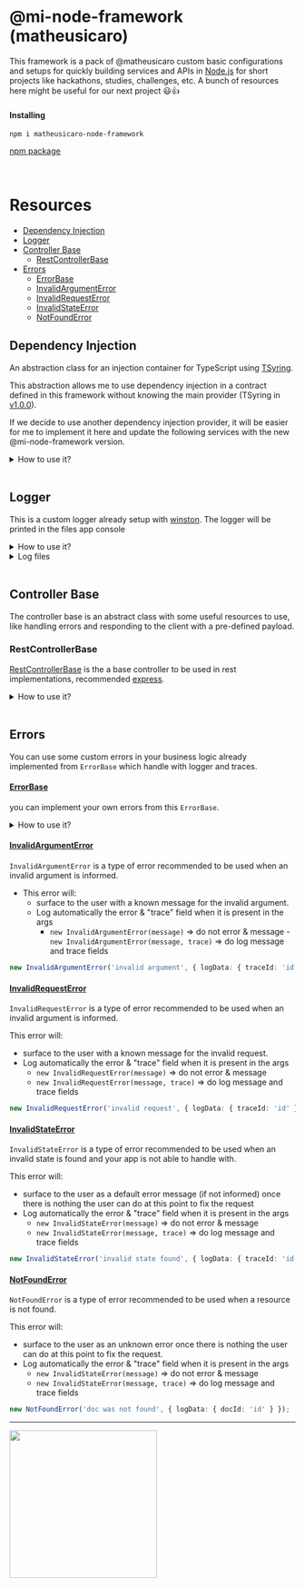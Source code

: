 # @mi-node-framework (matheusicaro)

This framework is a pack of @matheusicaro custom basic configurations and setups for quickly building services and APIs in [Node.js](https://nodejs.org/en) for short projects like hackathons, studies, challenges, etc.
A bunch of resources here might be useful for our next project 😃👍

#### Installing

```
npm i matheusicaro-node-framework
```
[npm package ](https://www.npmjs.com/package/matheusicaro-node-framework)


<br>

# Resources

- [Dependency Injection](#dependency-injection)
- [Logger](#logger)
- [Controller Base](#controller-base)
  - [RestControllerBase](#restcontrollerbase)
- [Errors](#errors)
  - [ErrorBase](#errorbase)
  - [InvalidArgumentError](#invalidargumenterror)
  - [InvalidRequestError](#invalidrequesterror)
  - [InvalidStateError](#invalidstateerror)
  - [NotFoundError](#notfounderror)

## Dependency Injection

An abstraction class for an injection container for TypeScript using [TSyring](https://github.com/microsoft/tsyringe).

This abstraction allows me to use dependency injection in a contract defined in this framework without knowing the main provider (TSyring in [v1.0.0](https://github.com/matheusicaro/matheusicaro-node-framework/releases/tag/1.0.0)).

If we decide to use another dependency injection provider, it will be easier for me to implement it here and update the following services with the new @mi-node-framework version.

<details><summary>How to use it?</summary>

#### 1. Create your registers:

```typescript
function registerProviders(this: DependencyRegistry): void {
  this.container.register(ProviderTokens.MyProvider, {
    useValue: new MyProvider()
  });
}

export { registerProviders };
```

#### 2. Start your registry

```typescript
import { DependencyRegistry } from 'matheusicaro-node-framework';

let dependencyRegistry: DependencyRegistry;

const getDependencyRegistryInstance = (): DependencyRegistry => {
  if (!dependencyRegistry) {
    dependencyRegistry = new DependencyRegistry([ registerProviders, ...and others]);
  }

  return dependencyRegistry;
};

export { getDependencyRegistryInstance };
```

#### 3. Use it

```typescript
// application layer

import { inject } from 'matheusicaro-node-framework';

class MyController {
  constructor(
    @inject(ProviderTokens.MyProvider)
    private myProvider: MyProviderPort
  ) {}

  public handler(): Promise<void> {
    this.myProvider.run();
  }
}

export { MyController };
```

```typescript
// tests layer

describe('MyController', () => {
  const provider = getDependencyRegistryInstance().resolve(ProviderTokens.MyProvider);

  //...
});
```

</details>

<br>

## Logger

This is a custom logger already setup with [winston](https://github.com/winstonjs/winston#readme).
The logger will be printed in the files app console

<details><summary>How to use it?</summary>

#### 1. by constructor injection

```typescript
import { DependencyInjectionTokens } from 'matheusicaro-node-framework';

class MyController {
  constructor(
    @inject(DependencyInjectionTokens.Logger)
    private logger: LoggerPort
  ) {}

  public handler(): Promise<void> {
    this.logger.info('trace handler');
  }
}
```

#### 2. by resolving the instance

```typescript
  const logger = getDependencyRegistryInstance().resolve(ProviderTokens.MyProvider)

  logger.info(message)
  logger.info(message, { id: "...", status: "..." })

  logger.error(message)
  logger.error(message, { id: "...", status: "...", error })

  logger.exception(error): void;
```

</details>

<details><summary>Log files</summary>

#### Files location:

- file: `logs/exceptions.log`

```
2024-11-27 14:47:58 [ ERROR ]==> uncaughtException: failed on starting the app Error: failed on starting the app
    at Timeout._onTimeout (/Users/matheus.icaro/DEVELOPMENT/repositories/test/mi-gateway-service/src/app.ts:41:9)
    at listOnTimeout (node:internal/timers:573:17)
    at processTimers (node:internal/timers:514:7)
```

- file: `logs/combined.log`

```
2024-11-27 14:50:53 [ ERROR ]==> {"message":"failed on starting the app","logData":{"trace_id":"fake_id","originalError":{"message":"its fail","stack":"Error: its fail\n    at Timeout._onTimeout (/Users/matheus.icaro/DEVELOPMENT/repositories/test/mi-gateway-service/src/app.ts:44:11)\n    at listOnTimeout (node:internal/timers:573:17)\n    at processTimers (node:internal/timers:514:7)"}}}

2024-11-27 14:53:37 [ INFO ]==> {"message":"logging data for trace","logData":{"id":"fake_id"}}
```

</details>

<br>

## Controller Base

The controller base is an abstract class with some useful resources to use, like handling errors and responding to the client with a pre-defined payload.

### RestControllerBase

[RestControllerBase](https://github.com/matheusicaro/matheusicaro-node-framework/blob/193fe58233f359c4212c986e9e03bef023d5f88c/src/controllers/rest-controller-base.ts#L22) is the a base controller to be used in rest implementations, recommended [express](https://github.com/expressjs/express).

<details>
<summary>How to use it?</summary>

```typescript
import { RestControllerBase } from 'matheusicaro-node-framework';

class HealthController extends RestControllerBase {
  constructor() {
    super();
  }

  public async getHealth(_req: Request, res: Response): Promise<Response<HealthResponse>> {
    try {
      return res.status(200).json({ message: 'success' });
    } catch (error) {
      return this.handleErrorThenRespondFailedOnRequest({
        error,
        response: res,
        responseData: {
          status: 'FAILED',
          time: new Date()
        }
      });
    }
  }
}

export { HealthController };
```

</details>

<br>

## Errors

You can use some custom errors in your business logic already implemented from `ErrorBase` which handle with logger and traces.

#### [ErrorBase](https://github.com/matheusicaro/matheusicaro-node-framework/blob/master/src/errors/error-base.ts#L35)

you can implement your own errors from this `ErrorBase`.

<details>
<summary>How to use it?</summary>

```typescript
class MyCustomErrorError extends ErrorBase {
  constructor(message: string);
  constructor(trace: InvalidStateErrorTrace);
  constructor(message: string, trace?: InvalidStateErrorTrace);
  constructor(messageOrTrace: string | InvalidStateErrorTrace, _trace?: InvalidStateErrorTrace) {
    const { message, trace } = alignArgs(messageOrTrace, _trace);

    super(ErrorCode.INVALID_STATE, InvalidStateError.name, message, {
      originalError: trace?.logData.error,
      ...(trace?.logData && {
        logs: {
          data: trace?.logData,
          level: LogLevel.ERROR,
          instance: container.resolve<LoggerPort>(DependencyInjectionTokens.Logger)
        }
      })
    });
  }
}

export { InvalidStateError };
```

</details>

#### [InvalidArgumentError](https://github.com/matheusicaro/matheusicaro-node-framework/blob/master/src/errors/invalid-argument.error.ts#L21)

`InvalidArgumentError` is a type of error recommended to be used when an invalid argument is informed.

- This error will:
  - surface to the user with a known message for the invalid argument.
  - Log automatically the error & "trace" field when it is present in the args
    - `new InvalidArgumentError(message)` => do not error & message -` new InvalidArgumentError(message, trace)` => do log message and trace fields

```typescript
new InvalidArgumentError('invalid argument', { logData: { traceId: 'id' } });
```

#### [InvalidRequestError](https://github.com/matheusicaro/matheusicaro-node-framework/blob/master/src/errors/invalid-request.error.ts#L21)

`InvalidRequestError` is a type of error recommended to be used when an invalid argument is informed.

This error will:

- surface to the user with a known message for the invalid request.
- Log automatically the error & "trace" field when it is present in the args
  - `new InvalidRequestError(message)` => do not error & message
  - `new InvalidRequestError(message, trace)` => do log message and trace fields

```typescript
new InvalidRequestError('invalid request', { logData: { traceId: 'id' } });
```

#### [InvalidStateError](https://github.com/matheusicaro/matheusicaro-node-framework/blob/master/src/errors/invalid-state.error.ts#L21)

`InvalidStateError` is a type of error recommended to be used when an invalid state is found and your app is not able to handle with.

This error will:

- surface to the user as a default error message (if not informed) once there is nothing the user can do at this point to fix the request
- Log automatically the error & "trace" field when it is present in the args
  - `new InvalidStateError(message)` => do not error & message
  - `new InvalidStateError(message, trace)` => do log message and trace fields

```typescript
new InvalidStateError('invalid state found', { logData: { traceId: 'id' } });
```

#### [NotFoundError](https://github.com/matheusicaro/matheusicaro-node-framework/blob/master/src/errors/not-found.error.ts)

`NotFoundError` is a type of error recommended to be used when a resource is not found.

This error will:

- surface to the user as an unknown error once there is nothing the user can do at this point to fix the request.
- Log automatically the error & "trace" field when it is present in the args
  - `new InvalidStateError(message)` => do not error & message
  - `new InvalidStateError(message, trace)` => do log message and trace fields

```typescript
new NotFoundError('doc was not found', { logData: { docId: 'id' } });
```

--- 

<img width="260" src="https://github.com/user-attachments/assets/a18a8fc2-bdec-43f8-a691-cb925efe6361">
